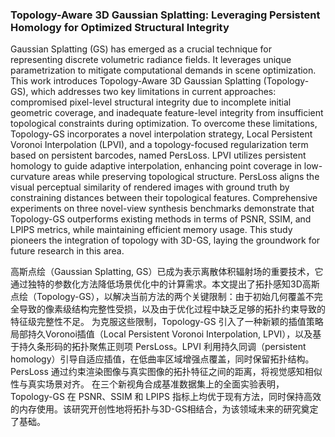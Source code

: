 ### Topology-Aware 3D Gaussian Splatting: Leveraging Persistent Homology for Optimized Structural Integrity

Gaussian Splatting (GS) has emerged as a crucial technique for representing discrete volumetric radiance fields. It leverages unique parametrization to mitigate computational demands in scene optimization. This work introduces Topology-Aware 3D Gaussian Splatting (Topology-GS), which addresses two key limitations in current approaches: compromised pixel-level structural integrity due to incomplete initial geometric coverage, and inadequate feature-level integrity from insufficient topological constraints during optimization. To overcome these limitations, Topology-GS incorporates a novel interpolation strategy, Local Persistent Voronoi Interpolation (LPVI), and a topology-focused regularization term based on persistent barcodes, named PersLoss. LPVI utilizes persistent homology to guide adaptive interpolation, enhancing point coverage in low-curvature areas while preserving topological structure. PersLoss aligns the visual perceptual similarity of rendered images with ground truth by constraining distances between their topological features. Comprehensive experiments on three novel-view synthesis benchmarks demonstrate that Topology-GS outperforms existing methods in terms of PSNR, SSIM, and LPIPS metrics, while maintaining efficient memory usage. This study pioneers the integration of topology with 3D-GS, laying the groundwork for future research in this area.

高斯点绘（Gaussian Splatting, GS）已成为表示离散体积辐射场的重要技术，它通过独特的参数化方法降低场景优化中的计算需求。本文提出了拓扑感知3D高斯点绘（Topology-GS），以解决当前方法的两个关键限制：由于初始几何覆盖不完全导致的像素级结构完整性受损，以及由于优化过程中缺乏足够的拓扑约束导致的特征级完整性不足。
为克服这些限制，Topology-GS 引入了一种新颖的插值策略 局部持久Voronoi插值（Local Persistent Voronoi Interpolation, LPVI），以及基于持久条形码的拓扑聚焦正则项 PersLoss。LPVI 利用持久同调（persistent homology）引导自适应插值，在低曲率区域增强点覆盖，同时保留拓扑结构。PersLoss 通过约束渲染图像与真实图像的拓扑特征之间的距离，将视觉感知相似性与真实场景对齐。
在三个新视角合成基准数据集上的全面实验表明，Topology-GS 在 PSNR、SSIM 和 LPIPS 指标上均优于现有方法，同时保持高效的内存使用。该研究开创性地将拓扑与3D-GS相结合，为该领域未来的研究奠定了基础。
